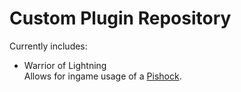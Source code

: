 # Custom Plugin Repository

Currently includes:

- Warrior of Lightning  
  Allows for ingame usage of a [Pishock](https://pishock.com/#/).
